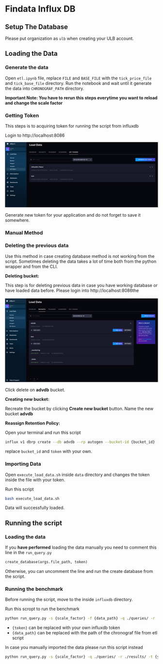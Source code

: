 # Findata Influx DB

## Setup The Database
Please put organization as `ulb` when creating your ULB account.

## Loading the Data

### Generate the data

Open `etl.ipynb` file, replace `FILE` and `BASE_FILE` with the `tick_price_file` and `tick_base_file` directory. Run the notebook and wait until it generate the data into `CHRONOGRAF_PATH` directory.

<b>Important Note: You have to rerun this steps everytime you want to reload and change the scale factor</b>

### Getting Token
This steps is to acquiring token for running the script from influxdb

Login to http://localhost:8086

![Token](./image/token.png "Token")

Generate new token for your application and do not forget to save it somewhere.

### Manual Method

### Deleting the previous data

Use this method in case creating database method is not working from the script. Sometimes deleting the data takes a lot of time both from the python wrapper and from the CLI.


<b>Deleting bucket:</b>

This step is for deleting previous data in case you have working database or have loaded  data before. Please login into http://localhost:8086the

![Bucket](./image/buckets.png "Bucket")

Click delete on <b>advdb</b> bucket. 

<b>Creating new bucket:</b>

Recreate the bucket by clicking <b>Create new bucket</b> button. Name the new bucket <b>advdb</b>

<b> Reassign Retention Policy:</b>

Open your terminal and run this script
```sh
influx v1 dbrp create --db advdb --rp autogen --bucket-id {bucket_id} --org ulb --token {token} --default
```

replace `bucket_id` and `token` with your own.

### Importing Data
Open `execute_load_data.sh` inside `data` directory and changes the token inside the file with your token.

Run this script
```sh
bash execute_load_data.sh
```

Data will successfully loaded.

## Running the script

### Loading the data
If you <b>have performed</b> loading the data manually you need to comment this line in the `run_query.py`
```python
create_database(args.file_path, token)
```

Otherwise, you can uncomment the line and run the create database from the script.

### Running the benchmark

Before running the script, move to the inside `influxdb` directory.

Run this scropt to run the benchmark

```sh
python run_query.py -s {scale_factor} -f {data_path} -q ./queries/ -r ./results/ -t {your_token}
```

- `{token}` can be replaced with your own influxdb token
- `{data_path}` can be replaced with the path of the chronograf file from etl script

In case you manually imported the data please run this script instead

```sh
python run_query.py -s {scale_factor} -q ./queries/ -r ./results/ -t {your_token}
```

